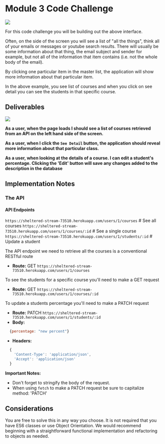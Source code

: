 

# Module 3 Code Challenge

![](demo.gif)


For this code challenge you will be building out the above interface. 

Often, on the side of the screen you will see a list of "all the things", think all of your emails or messages or youtube search results. There will usually be some information about that thing, the email subject and sender for example, but not all of the information that item contains (i.e. not the whole body of the email).

By clicking one particular item in the master list, the application will show more information about that particular item.


In the above example, you see list of courses and when you click on see detail you can see the students in that specific course.

## Deliverables

![](demo.gif)



**As a user, when the page loads I should see a list of courses retrieved from an API on the left hand side of the screen.**

**As a user, when I click the `See Detail` button, the application should reveal more information about that particular class.**

**As a user, when looking at the details of a course. I can edit a student's percentage. Clicking the 'Edit' button will save any changes added to the description in the database**


## Implementation Notes

### The API

#### API Endpoints
`https://sheltered-stream-73510.herokuapp.com/users/1/courses` # See all courses
`https://sheltered-stream-73510.herokuapp.com/users/1/courses/:id` # See a single course
`https://sheltered-stream-73510.herokuapp.com/users/1/students/:id` # Update a student

The API endpoint we need to retrieve all the courses is a conventional RESTful route
* **Route:** GET `https://sheltered-stream-73510.herokuapp.com/users/1/courses`


To see the students for a specific course you'll need to make a GET request 
* **Route:** GET `https://sheltered-stream-73510.herokuapp.com/users/1/courses/:id`

To update a students percentage you'll need to make a PATCH request
* **Route:** PATCH `https://sheltered-stream-73510.herokuapp.com/users/1/students/:id`
* **Body:**
```js
  {percentage: "new percent"}
```
* **Headers:**
```js
  {
    'Content-Type': 'application/json',
    'Accept': 'application/json'
  }
  ```

  **Important Notes:**
  * Don't forget to stringify the body of the request.
  * When using `fetch` to make a PATCH request be sure to capitalize method: 'PATCH'


## Considerations

You are free to solve this in any way you choose. It is not required that you have ES6 classes or use Object Orientation. We would recommend beginning with a straightforward functional implementation and refactoring to objects as needed.
